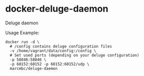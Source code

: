 # docker-deluge-daemon
Deluge daemon

Usage Example:
```
docker run -d \
  # /config contains deluge configuration files
  -v /home/vagrant/data/config:/config \
  # Set used ports (depending on your deluge configuration)
  -p 58846:58846 \ 
  -p 60152:60152 -p 60152:60152/udp \
  marcmbc/deluge-daemon
```
